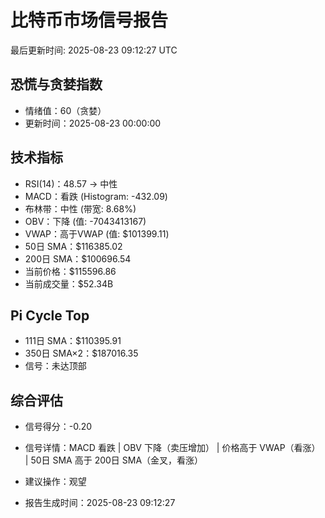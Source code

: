 # 比特币市场信号报告

最后更新时间: 2025-08-23 09:12:27 UTC

## 恐慌与贪婪指数
- 情绪值：60（贪婪）
- 更新时间：2025-08-23 00:00:00

## 技术指标
- RSI(14)：48.57 → 中性
- MACD：看跌 (Histogram: -432.09)
- 布林带：中性 (带宽: 8.68%)
- OBV：下降 (值: -7043413167)
- VWAP：高于VWAP (值: $101399.11)
- 50日 SMA：$116385.02
- 200日 SMA：$100696.54
- 当前价格：$115596.86
- 当前成交量：$52.34B

## Pi Cycle Top
- 111日 SMA：$110395.91
- 350日 SMA×2：$187016.35
- 信号：未达顶部

## 综合评估
- 信号得分：-0.20
- 信号详情：MACD 看跌 | OBV 下降（卖压增加） | 价格高于 VWAP（看涨） | 50日 SMA 高于 200日 SMA（金叉，看涨）
- 建议操作：观望

- 报告生成时间：2025-08-23 09:12:27